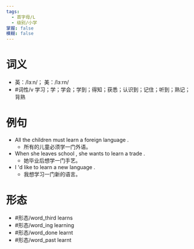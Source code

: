 ```yaml
---
tags:
  - 首字母/L
  - 级别/小学
掌握: false
模糊: false
---
```

# 词义
- 英：/lɜːn/； 美：/lɜːrn/
- #词性/v  学习；学；学会；学到；得知；获悉；认识到；记住；听到；熟记；背熟
# 例句
- All the children must learn a foreign language .
	- 所有的儿童必须学一门外语。
- When she leaves school , she wants to learn a trade .
	- 她毕业后想学一门手艺。
- I 'd like to learn a new language .
	- 我想学习一门新的语言。
# 形态
- #形态/word_third learns
- #形态/word_ing learning
- #形态/word_done learnt
- #形态/word_past learnt
